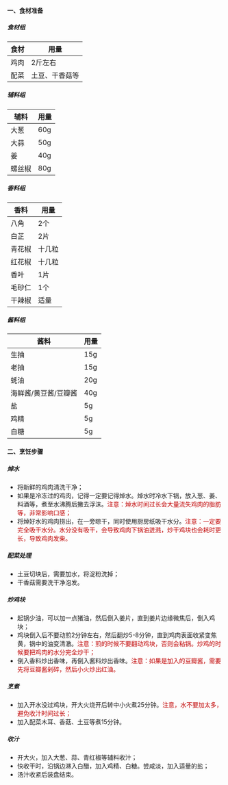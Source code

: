 #### 一、食材准备
##### 食材组

| 食材  | 用量      |
| --- | ------- |
| 鸡肉  | 2斤左右    |
| 配菜  | 土豆、干香菇等 |

##### 辅料组

| 辅料  | 用量  |
| --- | --- |
| 大葱  | 60g |
| 大蒜  | 50g |
| 姜   | 40g |
| 螺丝椒 | 80g |

##### 香料组

| 香料  | 用量  |
| --- | --- |
| 八角  | 2个  |
| 白芷  | 2片  |
| 青花椒 | 十几粒 |
| 红花椒 | 十几粒 |
| 香叶  | 1片  |
| 毛砂仁 | 1个  |
| 干辣椒 | 适量  |

##### 酱料组

| 酱料          | 用量  |
| ----------- | --- |
| 生抽          | 15g |
| 老抽          | 15g |
| 蚝油          | 20g |
| 海鲜酱/黄豆酱/豆瓣酱 | 40g |
| 盐           | 5g  |
| 鸡精          | 5g  |
| 白糖          | 5g  |

#### 二、烹饪步骤
##### 焯水
* 将新鲜的鸡肉清洗干净；
* 如果是冷冻过的鸡肉，记得一定要记得焯水。焯水时冷水下锅，放入葱、姜、料酒等，煮至水沸腾后撇去浮沫。<font color="#c00000">注意：焯水时间过长会大量流失鸡肉的脂肪等，非常影响口感；</font>
* 将焯好水的鸡肉捞出，在一旁晾干，同时使用厨房纸吸干水分。<font color="#c00000">注意：一定要完全吸干水分。水分没有吸干，会导致鸡肉下锅油迸溅，炒干鸡块也会耗时更长，导致鸡肉发柴。</font>
##### 配菜处理
* 土豆切块后，需要加水，将淀粉洗掉；
* 干香菇需要洗干净泡发。
##### 炒鸡块
* 起锅少油，可以加一点猪油，然后倒入姜片，直到姜片边缘微焦后，倒入鸡块；
* 鸡块倒入后不要动煎2分钟左右，然后翻炒5-8分钟，直到鸡肉表面收紧变焦黄，锅中的油变清澈。<font color="#c00000">注意：煎的时候不要翻动鸡块，否则会粘锅。炒鸡的时候要把鸡肉的水分完全炒干；</font>
* 倒入香料炒出香味，再倒入酱料炒出香味。<font color="#c00000">注意：如果是加入的豆瓣酱，需要先将豆瓣酱剁碎，然后小火炒出红油。</font>
##### 烹煮
* 加入开水没过鸡块，开大火烧开后转中小火煮25分钟。<font color="#c00000">注意，水不要加太多，避免收汁时间过长；</font>
* 加入配菜木耳、香菇、土豆等煮15分钟。
##### 收汁
* 开大火，加入大葱、蒜、青红椒等辅料收汁；
* 快收干时，沿锅边淋入白醋，加入鸡精、白糖。尝咸淡，加入适量的盐；
* 汤汁收紧后装盘结束。